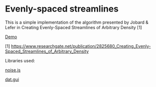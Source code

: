 # Evenly-spaced streamlines

This is a simple implementation of the algorithm presented by Jobard & Lefer in Creating Evenly-Spaced Streamlines of Arbitrary Density [1]

[Demo](https://github.com/Bewelge/EvenlyDistributedStreamlines)

[1] https://www.researchgate.net/publication/2825680_Creating_Evenly-Spaced_Streamlines_of_Arbitrary_Density

Libraries used:

[noise.js](https://github.com/josephg/noisejs)

[dat.gui](https://github.com/dataarts/dat.gui)
